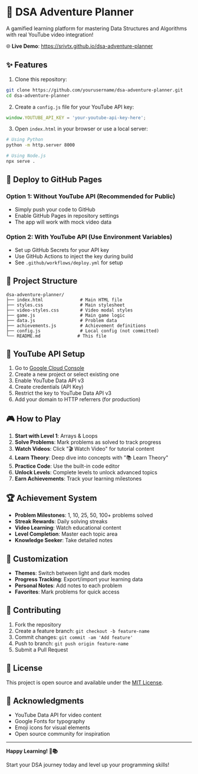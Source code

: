 # 🚀 DSA Adventure Planner

A gamified learning platform for mastering Data Structures and Algorithms with real YouTube video integration!

🌐 **Live Demo**: https://srivtx.github.io/dsa-adventure-planner

## ✨ Features

1. Clone this repository:
```bash
git clone https://github.com/yourusername/dsa-adventure-planner.git
cd dsa-adventure-planner
```

2. Create a `config.js` file for your YouTube API key:
```javascript
window.YOUTUBE_API_KEY = 'your-youtube-api-key-here';
```

3. Open `index.html` in your browser or use a local server:
```bash
# Using Python
python -m http.server 8000

# Using Node.js
npx serve .
```

## 🚀 Deploy to GitHub Pages

### Option 1: Without YouTube API (Recommended for Public)
- Simply push your code to GitHub
- Enable GitHub Pages in repository settings
- The app will work with mock video data

### Option 2: With YouTube API (Use Environment Variables)
- Set up GitHub Secrets for your API key
- Use GitHub Actions to inject the key during build
- See `.github/workflows/deploy.yml` for setup

## 📁 Project Structure

```
dsa-adventure-planner/
├── index.html              # Main HTML file
├── styles.css              # Main stylesheet
├── video-styles.css        # Video modal styles
├── game.js                 # Main game logic
├── data.js                 # Problem data
├── achievements.js         # Achievement definitions
├── config.js               # Local config (not committed)
└── README.md              # This file
```

## 🔑 YouTube API Setup

1. Go to [Google Cloud Console](https://console.cloud.google.com/)
2. Create a new project or select existing one
3. Enable YouTube Data API v3
4. Create credentials (API Key)
5. Restrict the key to YouTube Data API v3
6. Add your domain to HTTP referrers (for production)

## 🎮 How to Play

1. **Start with Level 1**: Arrays & Loops
2. **Solve Problems**: Mark problems as solved to track progress
3. **Watch Videos**: Click "🎬 Watch Video" for tutorial content
4. **Learn Theory**: Deep dive into concepts with "📚 Learn Theory"
5. **Practice Code**: Use the built-in code editor
6. **Unlock Levels**: Complete levels to unlock advanced topics
7. **Earn Achievements**: Track your learning milestones

## 🏆 Achievement System

- **Problem Milestones**: 1, 10, 25, 50, 100+ problems solved
- **Streak Rewards**: Daily solving streaks
- **Video Learning**: Watch educational content
- **Level Completion**: Master each topic area
- **Knowledge Seeker**: Take detailed notes

## 🎨 Customization

- **Themes**: Switch between light and dark modes
- **Progress Tracking**: Export/import your learning data
- **Personal Notes**: Add notes to each problem
- **Favorites**: Mark problems for quick access

## 🤝 Contributing

1. Fork the repository
2. Create a feature branch: `git checkout -b feature-name`
3. Commit changes: `git commit -am 'Add feature'`
4. Push to branch: `git push origin feature-name`
5. Submit a Pull Request

## 📄 License

This project is open source and available under the [MIT License](LICENSE).

## 🙏 Acknowledgments

- YouTube Data API for video content
- Google Fonts for typography
- Emoji icons for visual elements
- Open source community for inspiration

---

**Happy Learning! 🚀📚**

Start your DSA journey today and level up your programming skills!
